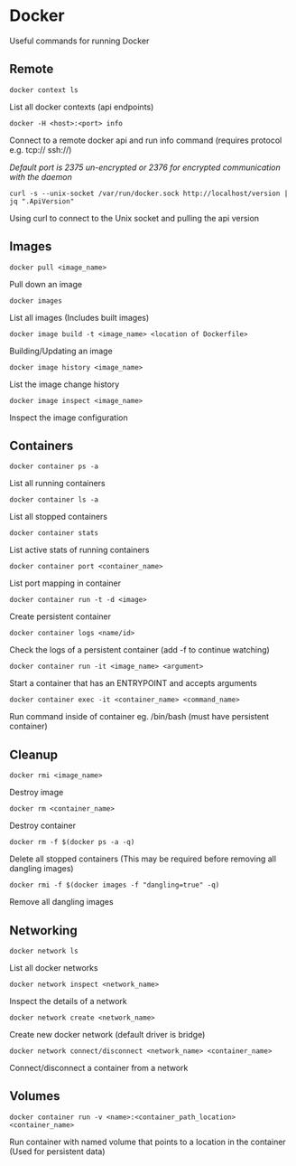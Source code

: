 # Docker

Useful commands for running Docker

## Remote

```docker context ls```

List all docker contexts (api endpoints)

```docker -H <host>:<port> info```

Connect to a remote docker api and run info command (requires protocol e.g. tcp:// ssh://)

*Default port is 2375 un-encrypted or 2376 for encrypted communication with the daemon*

```curl -s --unix-socket /var/run/docker.sock http://localhost/version | jq ".ApiVersion"```

Using curl to connect to the Unix socket and pulling the api version

## Images

```docker pull <image_name>```

Pull down an image

```docker images```

List all images (Includes built images)

```docker image build -t <image_name> <location of Dockerfile>```

Building/Updating an image

```docker image history <image_name>```

List the image change history

```docker image inspect <image_name>```

Inspect the image configuration

## Containers

```docker container ps -a```

List all running containers

```docker container ls -a```

List all stopped containers

```docker container stats```

List active stats of running containers

```docker container port <container_name>```

List port mapping in container

```docker container run -t -d <image>```

Create persistent container

```docker container logs <name/id>```

Check the logs of a persistent container (add -f to continue watching)

```docker container run -it <image_name> <argument>```

Start a container that has an ENTRYPOINT and accepts arguments

```docker container exec -it <container_name> <command_name>```

Run command inside of container eg. /bin/bash (must have persistent container)

## Cleanup

```docker rmi <image_name>```

Destroy image

```docker rm <container_name>```

Destroy container

```docker rm -f $(docker ps -a -q)```

Delete all stopped containers (This may be required before removing all dangling images)

```docker rmi -f $(docker images -f "dangling=true" -q)```

Remove all dangling images

## Networking

```docker network ls```

List all docker networks

```docker network inspect <network_name>```

Inspect the details of a network

```docker network create <network_name>```

Create new docker network (default driver is bridge)

```docker network connect/disconnect <network_name> <container_name>```

Connect/disconnect a container from a network

## Volumes

```docker container run -v <name>:<container_path_location> <container_name>```

Run container with named volume that points to a location in the container (Used for persistent data)
